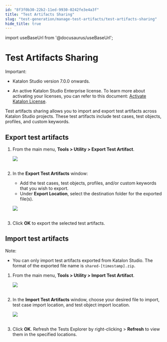 ```yaml
---
id: "8f3f0b30-22b2-11ed-9930-0242fe3e4a3f"
title: "Test Artifacts Sharing"
slug: "test-generation/manage-test-artifacts/test-artifacts-sharing"
hide_title: true
---
```

import useBaseUrl from '@docusaurus/useBaseUrl';


# <a id="id" class="anchor_top_offset"/><a id="ariaid-title1" class="anchor_top_offset"/>Test Artifacts Sharing

<div xmlns="http://www.w3.org/1999/xhtml" className="note important note_important"><span className="note__title">Important:</span> <ul className="ul"><li className="li"><p className="p">Katalon Studio version 7.0.0 onwards.</p></li><li className="li"><p className="p">An active Katalon Studio Enterprise license. To
        learn more about activating your licenses, you can refer to this
        document: <a className="xref" href="/administration/katalon-studio-enterprise-and-katalon-runtime-engine-license/activate-katalon-license#id_2">Activate
          Katalon License</a>.</p></li></ul>
</div>
<p xmlns="http://www.w3.org/1999/xhtml" className="p">Test artifacts sharing allows you to import and export test   artifacts across Katalon Studio projects. These test artifacts   include test cases, test objects, profiles, and custom   keywords.</p> 
    

## <a id="id_1" class="anchor_top_offset"/>Export test artifacts

    
      
<ol xmlns="http://www.w3.org/1999/xhtml" className="ol">   <li className="li">     <p className="p">From the main menu, <strong className="ph b">Tools &gt; Utility &gt; Export Test         Artifact</strong>.</p>     <p className="p">       <img className="image" height={150} src={useBaseUrl("https://github.com/katalon-studio/docs-images/raw/master/katalon-studio/docs/import-export-test-artifact/Export-test-artifact.png")} width={528} /><br /><br />     </p>   </li>   <li className="li">     <p className="p">In the <strong className="ph b">Export Test Artifacts</strong> window:</p>     <ul className="ul">       <li className="li">Add the test cases, test objects, profiles, and/or custom         keywords that you wish to export.</li>       <li className="li">Under <strong className="ph b">Export Location</strong>, select the destination         folder for the exported file(s).</li>     </ul>     <p className="p">       <img className="image" height={797} src={useBaseUrl("https://github.com/katalon-studio/docs-images/raw/master/katalon-studio/docs/import-export-test-artifact/export-test-artifacts.png")} width={497} /><br /><br />     </p>   </li>   <li className="li">     <p className="p">Click <strong className="ph b">OK</strong> to export the selected test       artifacts.</p>   </li> </ol> 
    
  

## <a id="id_2" class="anchor_top_offset"/>Import test artifacts

<div xmlns="http://www.w3.org/1999/xhtml" className="note note note_note"><span className="note__title">Note:</span> 
  <p className="p" /><div className="p"><ul className="ul"><li className="li"><p className="p">You can only import test artifacts exported from Katalon Studio.
          The format of the exported file name is
          <code className="ph codeph">shared-[timestamp].zip</code>.</p></li></ul></div>
</div>
<ol xmlns="http://www.w3.org/1999/xhtml" className="ol"><li className="li">     <p className="p">From the main menu, <strong className="ph b">Tools &gt; Utility &gt; Import Test         Artifact</strong>.</p>     <p className="p">       <img className="image" height={153} src={useBaseUrl("https://github.com/katalon-studio/docs-images/raw/master/katalon-studio/docs/import-export-test-artifact/Import-test-artifacts.png")} width={521} /><br /><br />     </p>   </li><li className="li">     <p className="p">In the <strong className="ph b">Import Test Artifacts</strong> window, choose       your desired file to import, test case import location, and test       object import location.</p>     <p className="p">       <img className="image" height={171} src={useBaseUrl("https://github.com/katalon-studio/docs-images/raw/master/katalon-studio/docs/import-export-test-artifact/import-test-artifact.png")} width={496} /><br /><br />     </p>   </li><li className="li">     <p className="p">Click <strong className="ph b">OK</strong>. Refresh the <span className="ph uicontrol">Tests Explorer</span> by       right-clicking &gt; <strong className="ph b">Refresh</strong> to view them in the       specified locations.</p>   </li></ol> 
